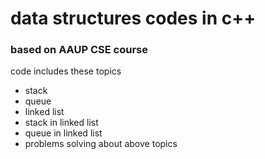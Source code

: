 # data structures codes in c++ 
### based on AAUP CSE course 
code includes these topics 
* stack 
* queue 
* linked list 
* stack in linked list 
* queue in linked list
* problems solving about above topics 

